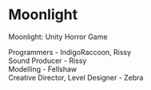 # Moonlight
Moonlight: Unity Horror Game

Programmers - IndigoRaccoon, Rissy  
Sound Producer - Rissy  
Modelling - Fellshaw  
Creative Director, Level Designer - Zebra 
